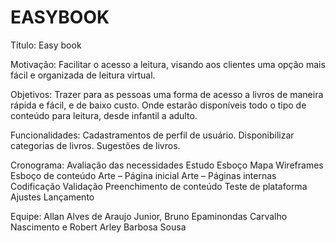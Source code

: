 # EASYBOOK
Título: Easy book

Motivação: Facilitar o acesso a leitura, visando aos clientes uma opção mais fácil e organizada de leitura virtual.

Objetivos:  Trazer para as pessoas uma forma de acesso a livros de maneira rápida e fácil, e de baixo custo. Onde estarão disponíveis todo o tipo de conteúdo para leitura, desde infantil a adulto.  


Funcionalidades: 
Cadastramentos de perfil de usuário.
Disponibilizar categorias de livros.
Sugestões de livros.

Cronograma:
Avaliação das necessidades
Estudo
Esboço
Mapa
Wireframes
Esboço de conteúdo
Arte – Página inicial
Arte – Páginas internas
Codificação
Validação
Preenchimento de conteúdo
Teste de plataforma
Ajustes
Lançamento




Equipe: Allan Alves de Araujo Junior, Bruno Epaminondas Carvalho Nascimento e Robert Arley Barbosa Sousa
